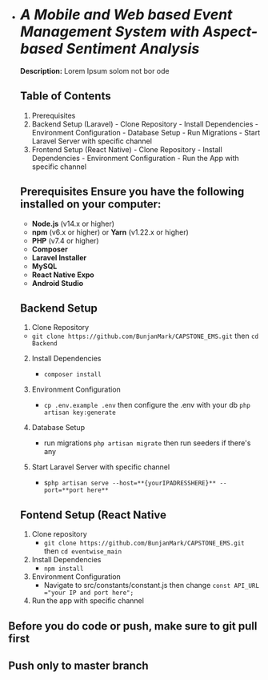 - # _A Mobile and Web based Event Management System with Aspect-based Sentiment Analysis_

  **Description:** Lorem Ipsum solom not bor ode

  ## Table of Contents

  1. Prerequisites
  2. Backend Setup (Laravel) - Clone Repository - Install Dependencies - Environment Configuration - Database Setup - Run Migrations - Start Laravel Server with specific channel
  3. Frontend Setup (React Native) - Clone Repository - Install Dependencies - Environment Configuration - Run the App with specific channel

  ##

  ## Prerequisites Ensure you have the following installed on your computer:

  - **Node.js** (v14.x or higher)
  - **npm** (v6.x or higher) or **Yarn** (v1.22.x or higher)
  - **PHP** (v7.4 or higher)
  - **Composer**
  - **Laravel Installer**
  - **MySQL**
  - **React Native Expo**
  - **Android Studio**

  ##

  ## Backend Setup

  1.  Clone Repository

  - `git clone https://github.com/BunjanMark/CAPSTONE_EMS.git` then `cd Backend`

  2.  Install Dependencies

      - `composer install`

  3.  Environment Configuration
      - `cp .env.example .env` then configure the .env with your db `php artisan key:generate`
  4.  Database Setup

      - run migrations `php artisan migrate` then run seeders if there's
        any

  5.  Start Laravel Server with specific channel
      - s`php artisan serve --host=**{yourIPADRESSHERE}** --port=**port here**`

  ## Fontend Setup (React Native

  1.  Clone repository
      - `git clone https://github.com/BunjanMark/CAPSTONE_EMS.git` then `cd eventwise_main`
  2.  Install Dependencies
      - `npm install`
  3.  Environment Configuration
      - Navigate to src/constants/constant.js then change `const API_URL ="your IP and port here";`
  4.  Run the app with specific channel

## Before you do code or push, make sure to git pull first

## Push only to master branch
